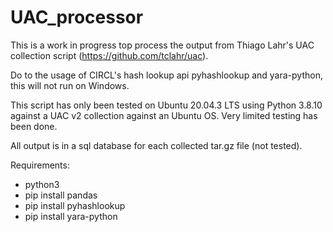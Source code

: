 # UAC_processor

This is a work in progress top process the output from Thiago Lahr's UAC collection script (https://github.com/tclahr/uac).

Do to the usage of CIRCL's hash lookup api pyhashlookup and yara-python, this will not run on Windows.  

This script has only been tested on Ubuntu 20.04.3 LTS using Python 3.8.10 against a UAC v2 collection against an Ubuntu OS.  Very limited testing has been done.  

All output is in a sql database for each collected tar.gz file (not tested).


Requirements:
* python3
* pip install pandas
* pip install pyhashlookup
* pip install yara-python
